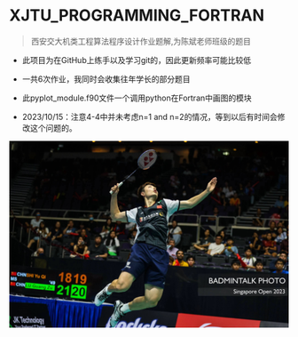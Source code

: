 # XJTU_PROGRAMMING_FORTRAN
>西安交大机类工程算法程序设计作业题解,为陈斌老师班级的题目
>
* 此项目为在GitHub上练手以及学习git的，因此更新频率可能比较低<br>
* 一共6次作业，我同时会收集往年学长的部分题目
* 此pyplot_module.f90文件一个调用python在Fortran中画图的模块

* 2023/10/15：注意4-4中并未考虑n=1 and n=2的情况，等到以后有时间会修改这个问题的。
<img src="https://github.com/Harbour-z/XJTU_PROGRAMMING_FORTRAN/blob/main/Pics/%E5%BE%AE%E4%BF%A1%E5%9B%BE%E7%89%87_20231013003221.jpg" alt="石宇奇" title="非常喜欢的球星">
